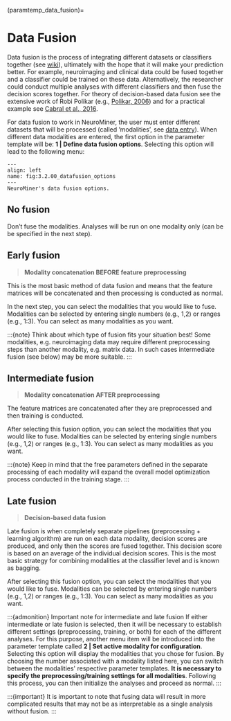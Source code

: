 (paramtemp_data_fusion)=
# Data Fusion
Data fusion is the process of integrating different datasets or classifiers together (see [wiki](https://en.wikipedia.org/wiki/Data_fusion)), ultimately with the hope that it will make your prediction better. For example, neuroimaging and clinical data could be fused together and a classifier could be trained on these data. Alternatively, the researcher could conduct multiple analyses with different classifiers and then fuse the decision scores together. For theory of decision-based data fusion see the extensive work of Robi Polikar (e.g., [Polikar,
2006](http://users.rowan.edu/~polikar/RESEARCH/PUBLICATIONS/csm06.pdf)) and for a practical example see [Cabral et al.,
2016](http://schizophreniabulletin.oxfordjournals.org/content/42/suppl_1/S110.short).

For data fusion to work in NeuroMiner, the user must enter different datasets that will be processed (called ’modalities’, see [data entry](input_data)).
When different data modalities are entered, the first option in the parameter template will be: **1 | Define data fusion options**. Selecting this option will lead to the following menu:

```{figure} Images/NM_pjuparamtemp_datafusion_options.png
---
align: left
name: fig:3.2.00_datafusion_options
---
NeuroMiner's data fusion options.
```
## No fusion
Don’t fuse the modalities. Analyses will be run on one modality only (can be be specified in the next step).

## Early fusion
> **Modality concatenation BEFORE feature preprocessing**

This is the most basic method of data fusion and means that the feature matrices will be concatenated and then processing is conducted as normal.

In the next step, you can select the modalities that you would like to fuse. Modalities can be selected by entering single numbers (e.g., 1,2) or ranges (e.g., 1:3). You can select as many modalities as you want.

:::{note}
Think about which type of fusion fits your situation best! Some modalities, e.g. neuroimaging data may require different preprocessing steps than another modality, e.g. matrix data. In such cases intermediate fusion (see below) may be more suitable.
:::

## Intermediate fusion
> **Modality concatenation AFTER preprocessing**

The feature matrices are concatenated after they are preprocessed and then training is conducted.

After selecting this fusion option, you can select the modalities that you would like to fuse. Modalities can be selected by entering single numbers (e.g., 1,2) or ranges (e.g., 1:3). You can select as many modalities as you want.

:::{note}
Keep in mind that the free parameters defined in the separate processing of each modality will expand the overall model optimization process conducted in the training stage.
:::

## Late fusion
> **Decision-based data fusion**

Late fusion is when completely separate pipelines (preprocessing + learning algorithm) are run on each data modality, decision scores are produced, and only then the scores are fused together. This decision score is based on an average of the individual decision scores. This is the most basic strategy for combining modalities at the classifier level and is known as bagging.

After selecting this fusion option, you can select the modalities that you would like to fuse. Modalities can be selected by entering single numbers (e.g., 1,2) or ranges (e.g., 1:3). You can select as many modalities as you want.

:::{admonition} Important note for intermediate and late fusion
If either intermediate or late fusion is selected, then it will be necessary to establish different settings (preprocessing, training, or both) for each of the different analyses. For this purpose, another menu item will be introduced into the parameter template called **2 | Set active modality for configuration**. Selecting this option will display the modalities that you chose for fusion. By choosing the number associated with a modality listed here, you can switch between the modalities' respective parameter templates. **It is necessary to specify the preprocessing/training settings for all modalities**. Following this process, you can then initialize the analyses and proceed as normal.
:::

:::{important}
It is important to note that fusing data will result in more complicated results that may not be as interpretable as a single analysis without fusion.
:::
